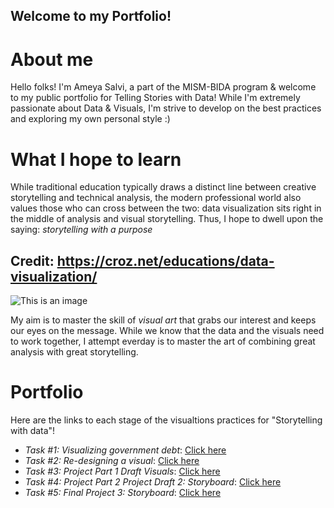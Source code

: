 ## Welcome to my Portfolio!

# About me
Hello folks! I'm Ameya Salvi, a part of the MISM-BIDA program & welcome to my public portfolio for Telling Stories with Data! 
While I'm extremely passionate about Data & Visuals, I'm strive to develop on the best practices and exploring my own personal style :)

# What I hope to learn 
While traditional education typically draws a distinct line between creative storytelling and technical analysis, the modern professional world also values those who can cross between the two: data visualization sits right in the middle of analysis and visual storytelling. Thus, I hope to dwell upon the saying: *storytelling with a purpose*

## Credit: https://croz.net/educations/data-visualization/ 
![This is an image](https://croz.net/wp-content/uploads/2019/08/1_DataVisualization-1024x719.jpg)

My aim is to master the skill of _visual art_ that grabs our interest and keeps our eyes on the message. 
While we know that the data and the visuals need to work together, I attempt everday is to master the art of combining great analysis with great storytelling.

# Portfolio
Here are the links to each stage of the visualtions practices for "Storytelling with data"!

- _Task #1: Visualizing government debt_: [Click here](Visual.md)
- _Task #2: Re-designing a visual_: [Click here](Visual2.md)
- _Task #3: Project Part 1 Draft Visuals_: [Click here](FinalProject.md)
- _Task #4: Project Part 2 Project Draft 2: Storyboard_: [Click here](FinalReview.md)
- _Task #5: Final Project 3: Storyboard_: [Click here](FinalProject-Part3.md)
